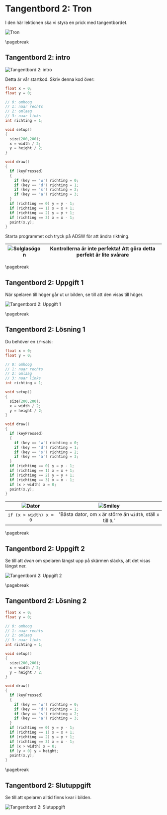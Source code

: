 # Tangentbord 2: Tron

I den här lektionen ska vi styra en prick med tangentbordet.

![Tron](Tron.png)

\pagebreak

## Tangentbord 2: intro

![Tangentbord 2: intro](tangentbord_2_intro.png)

Detta är vår startkod. Skriv denna kod över:

```c++
float x = 0;
float y = 0;

// 0: omhoog
// 1: naar rechts
// 2: omlaag
// 3: naar links
int richting = 1;

void setup()
{
  size(200,200);
  x = width / 2;
  y = height / 2;
}

void draw()
{
  if (keyPressed)
  {
    if (key == 'w') richting = 0;
    if (key == 'd') richting = 1;
    if (key == 's') richting = 2;
    if (key == 'a') richting = 3;
  }
  if (richting == 0) y = y - 1;
  if (richting == 1) x = x + 1;
  if (richting == 2) y = y + 1;
  if (richting == 3) x = x - 1;
  point(x,y);
}
```

Starta programmet och tryck på ADSW för att ändra riktning.

![Solglasögon](EmojiSunglasses.png) | Kontrollerna är inte perfekta! Att göra detta perfekt är lite svårare
:-----------------:|:-----------------------------:

\pagebreak

## Tangentbord 2: Uppgift 1

När spelaren till höger går ut ur bilden, se till att
den visas till höger.

![Tangentbord 2: Uppgift 1](tangentbord_2_1.png)

\pagebreak

## Tangentbord 2: Lösning 1

Du behöver en `if`-sats:

```c++
float x = 0;
float y = 0;

// 0: omhoog
// 1: naar rechts
// 2: omlaag
// 3: naar links
int richting = 1;

void setup()
{
  size(200,200);
  x = width / 2;
  y = height / 2;
}

void draw()
{
  if (keyPressed)
  {
    if (key == 'w') richting = 0;
    if (key == 'd') richting = 1;
    if (key == 's') richting = 2;
    if (key == 'a') richting = 3;
  }
  if (richting == 0) y = y - 1;
  if (richting == 1) x = x + 1;
  if (richting == 2) y = y + 1;
  if (richting == 3) x = x - 1;
  if (x > width) x = 0;
  point(x,y);
}
```

![Dator](EmojiComputer.png) | ![Smiley](EmojiSmiley.png)
:-----------------:|:-----------------------------:
`if (x > width) x = 0`|'Bästa dator, om `x` är större än `width`, ställ `x` till `0`.'

\pagebreak

## Tangentbord 2: Uppgift 2

Se till att *även* om spelaren längst upp på skärmen släcks, att
det visas längst ner.

![Tangentbord 2: Uppgift 2](tangentbord_2_2.png)

\pagebreak

## Tangentbord 2: Lösning 2

```c++
float x = 0;
float y = 0;

// 0: omhoog
// 1: naar rechts
// 2: omlaag
// 3: naar links
int richting = 1;

void setup()
{
  size(200,200);
  x = width / 2;
  y = height / 2;
}

void draw()
{
  if (keyPressed)
  {
    if (key == 'w') richting = 0;
    if (key == 'd') richting = 1;
    if (key == 's') richting = 2;
    if (key == 'a') richting = 3;
  }
  if (richting == 0) y = y - 1;
  if (richting == 1) x = x + 1;
  if (richting == 2) y = y + 1;
  if (richting == 3) x = x - 1;
  if (x > width) x = 0;
  if (y < 0) y = height;
  point(x,y);
}
```

\pagebreak

## Tangentbord 2: Slutuppgift

Se till att spelaren alltid finns kvar i bilden.

![Tangentbord 2: Slutuppgift](tangentbord_2_slutuppgift.png)
